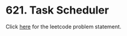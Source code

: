 # 621. Task Scheduler

Click [here](https://leetcode.com/problems/task-scheduler/) for the leetcode problem statement.
